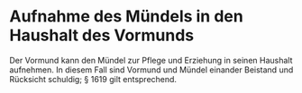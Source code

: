 # Aufnahme des Mündels in den Haushalt des Vormunds

Der Vormund kann den Mündel zur Pflege und Erziehung in seinen Haushalt aufnehmen. In diesem Fall sind Vormund und Mündel einander Beistand und Rücksicht schuldig; § 1619 gilt entsprechend. 

